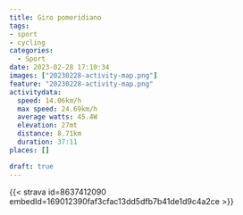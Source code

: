```yaml
---
title: Giro pomeridiano
tags:
- sport
- cycling
categories:
  - Sport
date: 2023-02-28 17:10:34
images: ["20230228-activity-map.png"]
feature: "20230228-activity-map.png"
activitydata:
  speed: 14.06km/h
  max speed: 24.69km/h
  average watts: 45.4W
  elevation: 27mt
  distance: 8.71km
  duration: 37:11
places: []

draft: true
---
```


<!--more--> 

 [//]: # ({{< figure src="20230228-activity-map.png" title="map" >}})


{{< strava id=8637412090 embedId=169012390faf3cfac13dd5dfb7b41de1d9c4a2ce >}}
